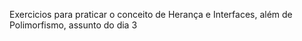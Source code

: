 Exercicios para praticar o conceito de Herança e Interfaces, além de Polimorfismo, assunto do dia 3
